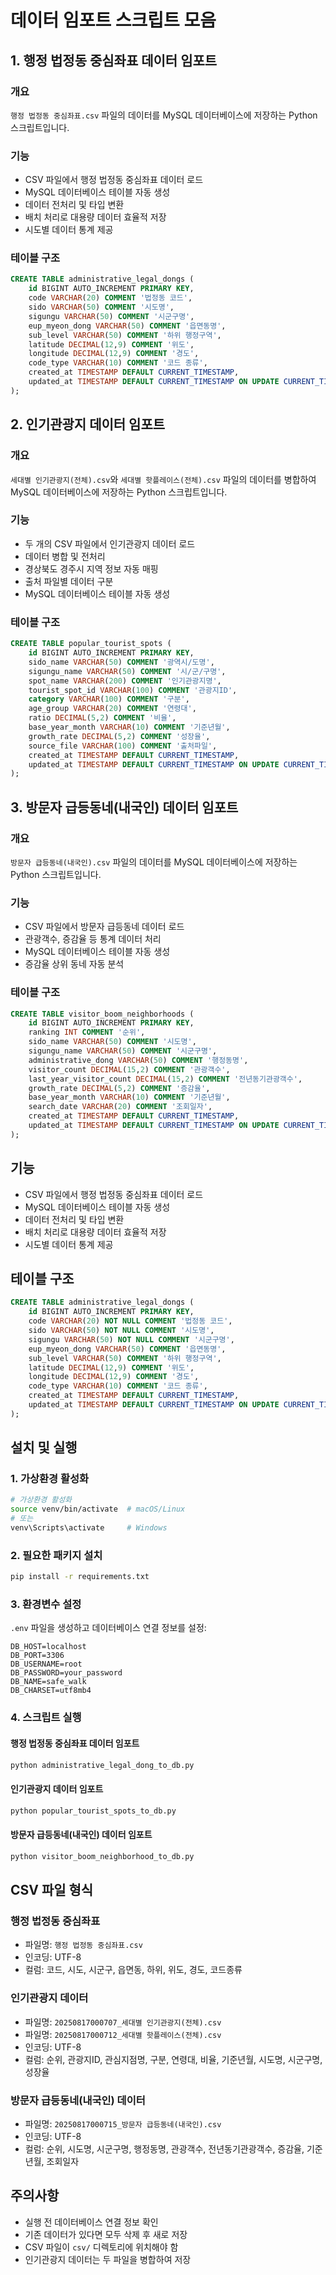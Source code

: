 # 데이터 임포트 스크립트 모음

## 1. 행정 법정동 중심좌표 데이터 임포트

### 개요
`행정 법정동 중심좌표.csv` 파일의 데이터를 MySQL 데이터베이스에 저장하는 Python 스크립트입니다.

### 기능
- CSV 파일에서 행정 법정동 중심좌표 데이터 로드
- MySQL 데이터베이스 테이블 자동 생성
- 데이터 전처리 및 타입 변환
- 배치 처리로 대용량 데이터 효율적 저장
- 시도별 데이터 통계 제공

### 테이블 구조
```sql
CREATE TABLE administrative_legal_dongs (
    id BIGINT AUTO_INCREMENT PRIMARY KEY,
    code VARCHAR(20) COMMENT '법정동 코드',
    sido VARCHAR(50) COMMENT '시도명',
    sigungu VARCHAR(50) COMMENT '시군구명',
    eup_myeon_dong VARCHAR(50) COMMENT '읍면동명',
    sub_level VARCHAR(50) COMMENT '하위 행정구역',
    latitude DECIMAL(12,9) COMMENT '위도',
    longitude DECIMAL(12,9) COMMENT '경도',
    code_type VARCHAR(10) COMMENT '코드 종류',
    created_at TIMESTAMP DEFAULT CURRENT_TIMESTAMP,
    updated_at TIMESTAMP DEFAULT CURRENT_TIMESTAMP ON UPDATE CURRENT_TIMESTAMP
);
```

## 2. 인기관광지 데이터 임포트

### 개요
`세대별 인기관광지(전체).csv`와 `세대별 핫플레이스(전체).csv` 파일의 데이터를 병합하여 MySQL 데이터베이스에 저장하는 Python 스크립트입니다.

### 기능
- 두 개의 CSV 파일에서 인기관광지 데이터 로드
- 데이터 병합 및 전처리
- 경상북도 경주시 지역 정보 자동 매핑
- 출처 파일별 데이터 구분
- MySQL 데이터베이스 테이블 자동 생성

### 테이블 구조
```sql
CREATE TABLE popular_tourist_spots (
    id BIGINT AUTO_INCREMENT PRIMARY KEY,
    sido_name VARCHAR(50) COMMENT '광역시/도명',
    sigungu_name VARCHAR(50) COMMENT '시/군/구명',
    spot_name VARCHAR(200) COMMENT '인기관광지명',
    tourist_spot_id VARCHAR(100) COMMENT '관광지ID',
    category VARCHAR(100) COMMENT '구분',
    age_group VARCHAR(20) COMMENT '연령대',
    ratio DECIMAL(5,2) COMMENT '비율',
    base_year_month VARCHAR(10) COMMENT '기준년월',
    growth_rate DECIMAL(5,2) COMMENT '성장율',
    source_file VARCHAR(100) COMMENT '출처파일',
    created_at TIMESTAMP DEFAULT CURRENT_TIMESTAMP,
    updated_at TIMESTAMP DEFAULT CURRENT_TIMESTAMP ON UPDATE CURRENT_TIMESTAMP
);
```

## 3. 방문자 급등동네(내국인) 데이터 임포트

### 개요
`방문자 급등동네(내국인).csv` 파일의 데이터를 MySQL 데이터베이스에 저장하는 Python 스크립트입니다.

### 기능
- CSV 파일에서 방문자 급등동네 데이터 로드
- 관광객수, 증감율 등 통계 데이터 처리
- MySQL 데이터베이스 테이블 자동 생성
- 증감율 상위 동네 자동 분석

### 테이블 구조
```sql
CREATE TABLE visitor_boom_neighborhoods (
    id BIGINT AUTO_INCREMENT PRIMARY KEY,
    ranking INT COMMENT '순위',
    sido_name VARCHAR(50) COMMENT '시도명',
    sigungu_name VARCHAR(50) COMMENT '시군구명',
    administrative_dong VARCHAR(50) COMMENT '행정동명',
    visitor_count DECIMAL(15,2) COMMENT '관광객수',
    last_year_visitor_count DECIMAL(15,2) COMMENT '전년동기관광객수',
    growth_rate DECIMAL(5,2) COMMENT '증감율',
    base_year_month VARCHAR(10) COMMENT '기준년월',
    search_date VARCHAR(20) COMMENT '조회일자',
    created_at TIMESTAMP DEFAULT CURRENT_TIMESTAMP,
    updated_at TIMESTAMP DEFAULT CURRENT_TIMESTAMP ON UPDATE CURRENT_TIMESTAMP
);
```

## 기능
- CSV 파일에서 행정 법정동 중심좌표 데이터 로드
- MySQL 데이터베이스 테이블 자동 생성
- 데이터 전처리 및 타입 변환
- 배치 처리로 대용량 데이터 효율적 저장
- 시도별 데이터 통계 제공

## 테이블 구조
```sql
CREATE TABLE administrative_legal_dongs (
    id BIGINT AUTO_INCREMENT PRIMARY KEY,
    code VARCHAR(20) NOT NULL COMMENT '법정동 코드',
    sido VARCHAR(50) NOT NULL COMMENT '시도명',
    sigungu VARCHAR(50) NOT NULL COMMENT '시군구명',
    eup_myeon_dong VARCHAR(50) COMMENT '읍면동명',
    sub_level VARCHAR(50) COMMENT '하위 행정구역',
    latitude DECIMAL(12,9) COMMENT '위도',
    longitude DECIMAL(12,9) COMMENT '경도',
    code_type VARCHAR(10) COMMENT '코드 종류',
    created_at TIMESTAMP DEFAULT CURRENT_TIMESTAMP,
    updated_at TIMESTAMP DEFAULT CURRENT_TIMESTAMP ON UPDATE CURRENT_TIMESTAMP
);
```

## 설치 및 실행

### 1. 가상환경 활성화
```bash
# 가상환경 활성화
source venv/bin/activate  # macOS/Linux
# 또는
venv\Scripts\activate     # Windows
```

### 2. 필요한 패키지 설치
```bash
pip install -r requirements.txt
```

### 3. 환경변수 설정
`.env` 파일을 생성하고 데이터베이스 연결 정보를 설정:
```env
DB_HOST=localhost
DB_PORT=3306
DB_USERNAME=root
DB_PASSWORD=your_password
DB_NAME=safe_walk
DB_CHARSET=utf8mb4
```

### 4. 스크립트 실행

#### 행정 법정동 중심좌표 데이터 임포트
```bash
python administrative_legal_dong_to_db.py
```

#### 인기관광지 데이터 임포트
```bash
python popular_tourist_spots_to_db.py
```

#### 방문자 급등동네(내국인) 데이터 임포트
```bash
python visitor_boom_neighborhood_to_db.py
```

## CSV 파일 형식

### 행정 법정동 중심좌표
- 파일명: `행정 법정동 중심좌표.csv`
- 인코딩: UTF-8
- 컬럼: 코드, 시도, 시군구, 읍면동, 하위, 위도, 경도, 코드종류

### 인기관광지 데이터
- 파일명: `20250817000707_세대별 인기관광지(전체).csv`
- 파일명: `20250817000712_세대별 핫플레이스(전체).csv`
- 인코딩: UTF-8
- 컬럼: 순위, 관광지ID, 관심지점명, 구분, 연령대, 비율, 기준년월, 시도명, 시군구명, 성장율

### 방문자 급등동네(내국인) 데이터
- 파일명: `20250817000715_방문자 급등동네(내국인).csv`
- 인코딩: UTF-8
- 컬럼: 순위, 시도명, 시군구명, 행정동명, 관광객수, 전년동기관광객수, 증감율, 기준년월, 조회일자

## 주의사항
- 실행 전 데이터베이스 연결 정보 확인
- 기존 데이터가 있다면 모두 삭제 후 새로 저장
- CSV 파일이 `csv/` 디렉토리에 위치해야 함
- 인기관광지 데이터는 두 파일을 병합하여 저장
